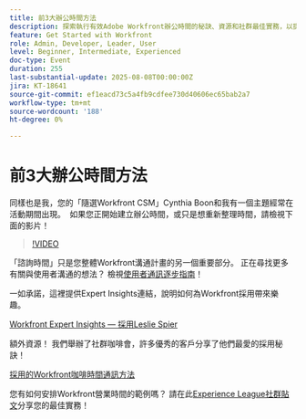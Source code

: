 ```yaml
---
title: 前3大辦公時間方法
description: 探索執行有效Adobe Workfront辦公時間的秘訣、資源和社群最佳實務，以提升採用率和參與度。
feature: Get Started with Workfront
role: Admin, Developer, Leader, User
level: Beginner, Intermediate, Experienced
doc-type: Event
duration: 255
last-substantial-update: 2025-08-08T00:00:00Z
jira: KT-18641
source-git-commit: ef1eacd73c5a4fb9cdfee730d40606ec65bab2a7
workflow-type: tm+mt
source-wordcount: '188'
ht-degree: 0%

---
```



# 前3大辦公時間方法

同樣也是我，您的「隨選Workfront CSM」Cynthia Boon和我有一個主題經常在活動期間出現。  如果您正開始建立辦公時間，或只是想重新整理時間，請檢視下面的影片！ 

>[!VIDEO](https://video.tv.adobe.com/v/3470053/?learn=on&enablevpops)

「諮詢時間」只是您整體Workfront溝通計畫的另一個重要部分。 正在尋找更多有關與使用者溝通的想法？ 檢視[使用者通訊逐步指南](https://experienceleaguecommunities.adobe.com/t5/workfront-blogs/introducing-the-end-user-communications-cookbook/ba-p/607439)！

一如承諾，這裡提供Expert Insights連結，說明如何為Workfront採用帶來樂趣。 

[Workfront Expert Insights — 採用Leslie Spier](https://experienceleaguecommunities.adobe.com/t5/workfront-discussions/video-august-2023-workfront-expert-insights-adoption-with-leslie/m-p/613314#M2588)

額外資源！ 我們舉辦了社群咖啡會，許多優秀的客戶分享了他們最愛的採用秘訣！ 

[採用的Workfront咖啡時間通訊方法](https://experienceleaguecommunities.adobe.com/t5/workfront-events/workfront-coffee-break-10-26-8-30am-9-30am-pdt-communication/ev-p/621879)

您有如何安排Workfront營業時間的範例嗎？ 請在此[Experience League社群貼文](https://experienceleaguecommunities.adobe.com/t5/workfront-discussions/video-top-3-approaches-to-office-hours/td-p/713391)分享您的最佳實務！


